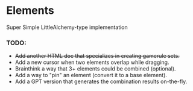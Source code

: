 # Elements
Super Simple LittleAlchemy-type implementation

### TODO:
- ~~Add another HTML doc that specializes in creating gamerule sets.~~
- Add a new cursor when two elements overlap while dragging.
- Brainthink a way that 3+ elements could be combined (optional).
- Add a way to "pin" an element (convert it to a base element).
- Add a GPT version that generates the combination results on-the-fly.